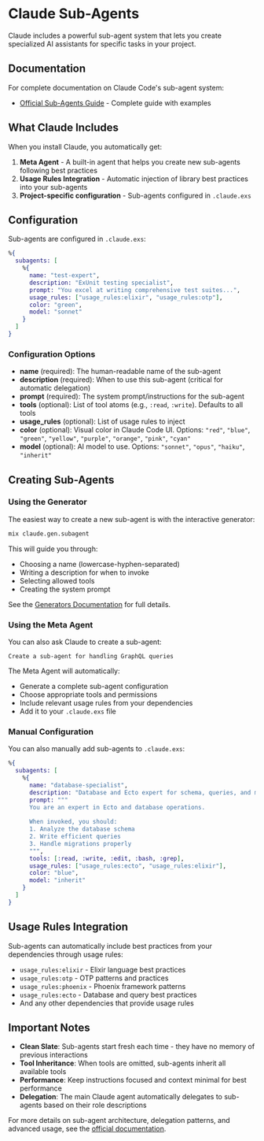 # Claude Sub-Agents

Claude includes a powerful sub-agent system that lets you create specialized AI assistants for specific tasks in your project.

## Documentation

For complete documentation on Claude Code's sub-agent system:
- [Official Sub-Agents Guide](https://docs.anthropic.com/en/docs/claude-code/sub-agents) - Complete guide with examples

## What Claude Includes

When you install Claude, you automatically get:

1. **Meta Agent** - A built-in agent that helps you create new sub-agents following best practices
2. **Usage Rules Integration** - Automatic injection of library best practices into your sub-agents
3. **Project-specific configuration** - Sub-agents configured in `.claude.exs`

## Configuration

Sub-agents are configured in `.claude.exs`:

```elixir
%{
  subagents: [
    %{
      name: "test-expert",
      description: "ExUnit testing specialist",
      prompt: "You excel at writing comprehensive test suites...",
      usage_rules: ["usage_rules:elixir", "usage_rules:otp"],
      color: "green",
      model: "sonnet"
    }
  ]
}
```

### Configuration Options

- **name** (required): The human-readable name of the sub-agent
- **description** (required): When to use this sub-agent (critical for automatic delegation)
- **prompt** (required): The system prompt/instructions for the sub-agent
- **tools** (optional): List of tool atoms (e.g., `:read`, `:write`). Defaults to all tools
- **usage_rules** (optional): List of usage rules to inject
- **color** (optional): Visual color in Claude Code UI. Options: `"red"`, `"blue"`, `"green"`, `"yellow"`, `"purple"`, `"orange"`, `"pink"`, `"cyan"`
- **model** (optional): AI model to use. Options: `"sonnet"`, `"opus"`, `"haiku"`, `"inherit"`

## Creating Sub-Agents

### Using the Generator

The easiest way to create a new sub-agent is with the interactive generator:

```bash
mix claude.gen.subagent
```

This will guide you through:
- Choosing a name (lowercase-hyphen-separated)
- Writing a description for when to invoke
- Selecting allowed tools
- Creating the system prompt

See the [Generators Documentation](generators.md#sub-agent-generator) for full details.

### Using the Meta Agent

You can also ask Claude to create a sub-agent:

```
Create a sub-agent for handling GraphQL queries
```

The Meta Agent will automatically:
- Generate a complete sub-agent configuration
- Choose appropriate tools and permissions  
- Include relevant usage rules from your dependencies
- Add it to your `.claude.exs` file

### Manual Configuration

You can also manually add sub-agents to `.claude.exs`:

```elixir
%{
  subagents: [
    %{
      name: "database-specialist",
      description: "Database and Ecto expert for schema, queries, and migrations",
      prompt: """
      You are an expert in Ecto and database operations.
      
      When invoked, you should:
      1. Analyze the database schema
      2. Write efficient queries
      3. Handle migrations properly
      """,
      tools: [:read, :write, :edit, :bash, :grep],
      usage_rules: ["usage_rules:ecto", "usage_rules:elixir"],
      color: "blue",
      model: "inherit"
    }
  ]
}
```

## Usage Rules Integration

Sub-agents can automatically include best practices from your dependencies through usage rules:

- `usage_rules:elixir` - Elixir language best practices
- `usage_rules:otp` - OTP patterns and practices
- `usage_rules:phoenix` - Phoenix framework patterns
- `usage_rules:ecto` - Database and query best practices
- And any other dependencies that provide usage rules

## Important Notes

- **Clean Slate**: Sub-agents start fresh each time - they have no memory of previous interactions
- **Tool Inheritance**: When tools are omitted, sub-agents inherit all available tools
- **Performance**: Keep instructions focused and context minimal for best performance
- **Delegation**: The main Claude agent automatically delegates to sub-agents based on their role descriptions

For more details on sub-agent architecture, delegation patterns, and advanced usage, see the [official documentation](https://docs.anthropic.com/en/docs/claude-code/sub-agents).